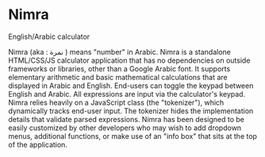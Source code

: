 # Nimra
English/Arabic calculator

Nimra (aka : نمرة ) means "number" in Arabic.
Nimra is a standalone HTML/CSS/JS calculator application that has no dependencies on outside frameworks or
libraries, other than a Google Arabic font.
It supports elementary arithmetic and basic mathematical calculations that are displayed in Arabic and English.
End-users can toggle the keypad between English and Arabic.
All expressions are input via the calculator's keypad.
Nimra relies heavily on a JavaScript class (the "tokenizer"), which dynamically tracks end-user input. 
The tokenizer hides the implementation details that validate parsed expressions.
Nimra has been designed to be easily customized by other developers who may wish to add dropdown menus, additional functions, 
or make use of an "info box" that sits at the top of the application.

